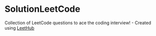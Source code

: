 # SolutionLeetCode
Collection of LeetCode questions to ace the coding interview! - Created using [LeetHub](https://github.com/QasimWani/LeetHub)

